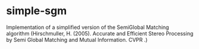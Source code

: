 # simple-sgm
Implementation of a simplified version of the SemiGlobal Matching algorithm (Hirschmuller, H. (2005). Accurate and Efficient Stereo Processing by Semi Global Matching and Mutual Information. CVPR .) 
